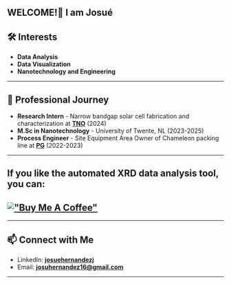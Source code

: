 ## WELCOME!👋 I am Josué


## 🛠 Interests
- **Data Analysis**
- **Data Visualization**
- **Nanotechnology and Engineering**
---

## 🔭 Professional Journey
- **Research Intern** - Narrow bandgap solar cell fabrication and characterization at [**TNO**](https://www.tno.nl/en/) (2024)
- **M.Sc in Nanotechnology** - University of Twente, NL (2023-2025)
- **Process Engineer** - Site Equipment Area Owner of Chameleon packing line at [**PG**](https://latam.pg.com/) (2022-2023)
---
## If you like the automated XRD data analysis tool, you can:
[!["Buy Me A Coffee"](https://www.buymeacoffee.com/assets/img/custom_images/orange_img.png)](https://www.buymeacoffee.com/josue.hernandez)
---
---
## 📫 Connect with Me
- LinkedIn: [**josuehernandezj**](https://www.linkedin.com/in/josuehernandezj/)
- Email: [**josuhernandez16@gmail.com**](mailto:josuhernandez16@gmail.com)

---

